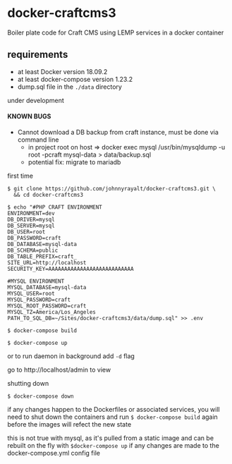 # docker-craftcms3
Boiler plate code for Craft CMS using LEMP services in a docker container


## requirements
+ at least Docker version 18.09.2
+ at least docker-compose version 1.23.2
+ dump.sql file in the `./data` directory

under development
#### KNOWN BUGS
+ Cannot download a DB backup from craft instance, must be done via command line
    + in project root on host => docker exec mysql /usr/bin/mysqldump -u root -pcraft mysql-data > data/backup.sql
    + potential fix: migrate to mariadb

first time

```
$ git clone https://github.com/johnnyrayalt/docker-craftcms3.git \
  && cd docker-craftcms3
```

```
$ echo "#PHP CRAFT ENVIRONMENT
ENVIRONMENT=dev
DB_DRIVER=mysql
DB_SERVER=mysql
DB_USER=root
DB_PASSWORD=craft 
DB_DATABASE=mysql-data
DB_SCHEMA=public
DB_TABLE_PREFIX=craft_
SITE_URL=http://localhost
SECURITY_KEY=AAAAAAAAAAAAAAAAAAAAAAAAAAA

#MYSQL ENVIRONMENT
MYSQL_DATABASE=mysql-data
MYSQL_USER=root
MYSQL_PASSWORD=craft
MYSQL_ROOT_PASSWORD=craft
MYSQL_TZ=America/Los_Angeles
PATH_TO_SQL_DB=~/Sites/docker-craftcms3/data/dump.sql" >> .env
```

```
$ docker-compose build
```
```
$ docker-compose up
```
or to run daemon in background add `-d` flag

go to http://localhost/admin to view

shutting down

```
$ docker-compose down
```

if any changes happen to the Dockerfiles or associated services, you will need to shut down the containers and run `$ docker-compose build` again before the images will refect the new state

this is not true with mysql, as it's pulled from a static image and can be rebuilt on the fly with `$docker-compose up` if any changes are made to the docker-compose.yml config file